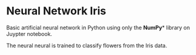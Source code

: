 # Neural Network Iris

Basic artificial neural network in Python using only the **NumPy*** library on Juypter notebook.

The neural neural is trained to classify flowers from the Iris data.
